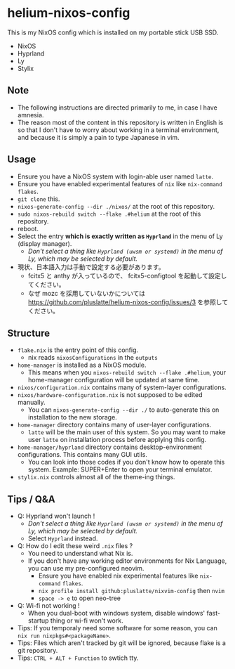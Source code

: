 # helium-nixos-config
This is my NixOS config which is installed on my portable stick USB SSD.
- NixOS
- Hyprland
- Ly
- Stylix

## Note
- The following instructions are directed primarily to me, in case I have amnesia.
- The reason most of the content in this repository is written in English is so that I don't have to worry about working in a terminal environment, and because it is simply a pain to type Japanese in vim.

## Usage
- Ensure you have a NixOS system with login-able user named `latte`.
- Ensure you have enabled experimental features of `nix` like `nix-command` `flakes`.
- `git clone` this.
- `nixos-generate-config --dir ./nixos/` at the root of this repository.
- `sudo nixos-rebuild switch --flake .#helium` at the root of this repository.
- reboot.
- Select the entry **which is exactly written as `Hyprland`** in the menu of Ly (display manager).
    - *Don't select a thing like `Hyprland (uwsm or systemd)` in the menu of Ly, which may be selected by default.*
- 現状、日本語入力は手動で設定する必要があります。
    - fcitx5 と anthy が入っているので、 fcitx5-configtool を起動して設定してください。
    - なぜ mozc を採用していないかについては https://github.com/pluslatte/helium-nixos-config/issues/3 を参照してください。

## Structure
- `flake.nix` is the entry point of this config.
    - nix reads `nixosConfigurations` in the `outputs`
- `home-manager` is installed as a NixOS module.
    - This means when you `nixos-rebuild switch --flake .#helium`, your home-manager configuration will be updated at same time.
- `nixos/configuration.nix` contains many of system-layer configurations.
- `nixos/hardware-configuration.nix` is not supposed to be edited manually.
    - You can `nixos-generate-config --dir ./` to auto-generate this on installation to the new storage.
- `home-manager` directory contains many of user-layer configurations.
    - `latte` will be the main user of this system. So you may want to make user `latte` on installation process before applying this config.
- `home-manager/hyprland` directory contains desktop-environment configurations. This contains many GUI utils.
    - You can look into those codes if you don't know how to operate this system. Example: SUPER+Enter to open your terminal emulator.
- `stylix.nix` controls almost all of the theme-ing things.

## Tips / Q&A
- Q: Hyprland won't launch !
    - *Don't select a thing like `Hyprland (uwsm or systemd)` in the menu of Ly, which may be selected by default.*
    - Select `Hyprland` instead.
- Q: How do I edit these weird `.nix` files ?
    - You need to understand what Nix is.
    - If you don't have any working editor environments for Nix Language, you can use my pre-configured neovim.
        - Ensure you have enabled nix experimental features like `nix-command` `flakes`.
        - `nix profile install github:pluslatte/nixvim-config` then `nvim`
        - `space -> e` to open neo-tree
- Q: Wi-fi not working !
    - When you dual-boot with windows system, disable windows' fast-startup thing or wi-fi won't work.
- Tips: If you temporaly need some software for some reason, you can `nix run nixpkgs#<packageName>`.
- Tips: Files which aren't tracked by git will be ignored, because flake is a git repository.
- Tips: `CTRL + ALT + Function` to swtich tty.
